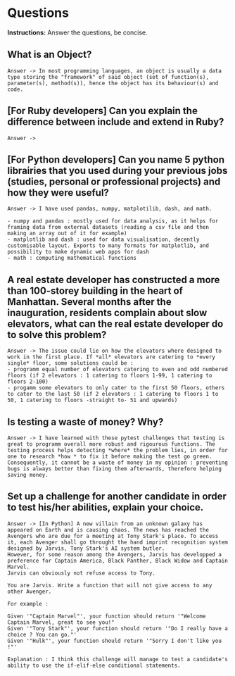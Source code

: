 # Questions
**Instructions:** Answer the questions, be concise.

## What is an Object?

    Answer -> In most programming languages, an object is usually a data type storing the "framework" of said object (set of function(s), parameter(s), method(s)), hence the object has its behaviour(s) and code. 

## [For Ruby developers] Can you explain the difference between include and extend in Ruby?

    Answer ->

## [For Python developers] Can you name 5 python librairies that you used during your previous jobs (studies, personal or professional projects) and how they were useful? 

    Answer -> I have used pandas, numpy, matplotilib, dash, and math. 

    - numpy and pandas : mostly used for data analysis, as it helps for framing data from external datasets (reading a csv file and then making an array out of it for example) 
    - matplotlib and dash : used for data visualisation, decently customisable layout. Exports to many formats for matplotlib, and possibility to make dynamic web apps for dash
    - math : computing mathematical functions

## A real estate developer has constructed a more than 100-storey building in the heart of Manhattan. Several months after the inauguration, residents complain about slow elevators, what can the real estate developer do to solve this problem?

    Answer -> The issue could lie on how the elevators where designed to work in the first place. If *all* elevators are catering to *every single* floor, some solutions could be : 
    - programm equal number of elevators catering to even and odd numbered floors (if 2 elevators : 1 catering to floors 1-99, 1 catering to floors 2-100)
    - progamm some elevators to only cater to the first 50 floors, others to cater to the last 50 (if 2 elevators : 1 catering to floors 1 to 50, 1 catering to floors -straight to- 51 and upwards)

## Is testing a waste of money? Why?

    Answer -> I have learned with these pytest challenges that testing is great to programm overall more robust and rigourous functions. The testing process helps detecting *where* the problem lies, in order for one to research *how * to fix it before making the test go green. Consequently, it cannot be a waste of money in my opinion : preventing bugs is always better than fixing them afterwards, therefore helping saving money. 

## Set up a challenge for another candidate in order to test his/her abilities, explain your choice.

    Answer -> [In Python] A new villain from an unknown galaxy has appeared on Earth and is causing chaos. The news has reached the Avengers who are due for a meeting at Tony Stark's place. To access it, each Avenger shall go throught the hand imprint recognition system designed by Jarvis, Tony Stark's AI system butler. 
    However, for some reason among the Avengers, Jarvis has developped a preference for Captain America, Black Panther, Black Widow and Captain Marvel. 
    Jarvis can obviously not refuse access to Tony. 

    You are Jarvis. Write a function that will not give access to any other Avenger. 

    For example : 

    Given '"Captain Marvel"', your function should return '"Welcome Captain Marvel, great to see you!"
    Given '"Tony Stark"', your function should return '"Do I really have a choice ? You can go."'
    Given '"Hulk"', your function should return '"Sorry I don't like you !"' 

    Explanation : I think this challenge will manage to test a candidate's ability to use the if-elif-else conditional statements.  

